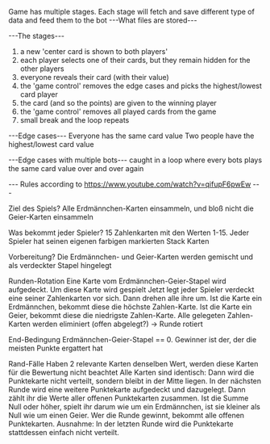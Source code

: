 Game has multiple stages. Each stage will fetch and save different type of data and feed them to the bot
---What files are stored---


---The stages---
1. a new 'center card is shown to both players'
2. each player selects one of their cards, but they remain hidden for the other players
3. everyone reveals their card (with their value)
4. the 'game control' removes the edge cases and picks the highest/lowest card player
5. the card (and so the points) are given to the winning player
6. the 'game control' removes all played cards from the game
7. small break and the loop repeats

---Edge cases---
Everyone has the same card value
Two people have the highest/lowest card value

---Edge cases with multiple bots---
caught in a loop where every bots plays the same card value over and over again


--- Rules according to https://www.youtube.com/watch?v=qifupF6pwEw ---

Ziel des Spiels?
Alle Erdmännchen-Karten einsammeln, und bloß nicht die Geier-Karten einsammeln

Was bekommt jeder Spieler?
15 Zahlenkarten mit den Werten 1-15. Jeder Spieler hat seinen eigenen farbigen markierten Stack Karten

Vorbereitung?
Die Erdmännchen- und Geier-Karten werden gemischt und als verdeckter Stapel hingelegt

Runden-Rotation
Eine Karte vom Erdmännchen-Geier-Stapel wird aufgedeckt. Um diese Karte wird gespielt
Jetzt legt jeder Spieler verdeckt eine seiner Zahlenkarten vor sich.
Dann drehen alle ihre um.
Ist die Karte ein Erdmännchen, bekommt diese die höchste Zahlen-Karte.
Ist die Karte ein Geier, bekommt diese die niedrigste Zahlen-Karte.
Alle gelegeten Zahlen-Karten werden eliminiert (offen abgelegt?)
-> Runde rotiert

End-Bedingung
Erdmännchen-Geier-Stapel == 0.
Gewinner ist der, der die meisten Punkte ergattert hat


Rand-Fälle
Haben 2 relevante Karten denselben Wert, werden diese Karten für die Bewertung nicht beachtet
Alle Karten sind identisch: Dann wird die Punktekarte nicht verteilt, sondern bleibt in der Mitte liegen.
In der nächsten Runde wird eine weitere Punktekarte aufgedeckt und dazugelegt. Dann zählt ihr die Werte aller offenen
Punktekarten zusammen. Ist die Summe Null oder höher, spielt ihr darum wie um ein Erdmännchen, ist sie kleiner als Null
wie um einen Geier. Wer die Runde gewinnt, bekommt alle offenen Punktekarten. Ausnahme: In der letzten Runde wird
die Punktekarte stattdessen einfach nicht verteilt.